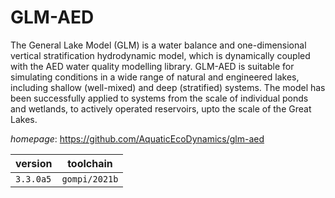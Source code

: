 # GLM-AED

The General Lake Model (GLM) is a water balance and one-dimensional vertical stratification hydrodynamic model, which is dynamically coupled with the AED water quality modelling library. GLM-AED is suitable for simulating conditions in a wide range of natural and engineered lakes, including shallow (well-mixed) and deep (stratified) systems. The model has been successfully applied to systems from the scale of individual ponds and wetlands, to actively operated reservoirs, upto the scale of the Great Lakes.

*homepage*: <https://github.com/AquaticEcoDynamics/glm-aed>

version | toolchain
--------|----------
``3.3.0a5`` | ``gompi/2021b``
